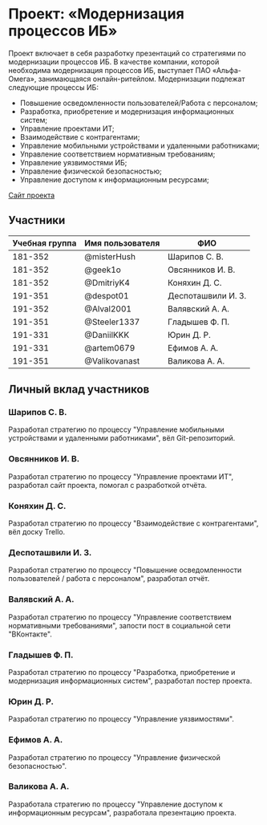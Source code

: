 # Проект: «Модернизация процессов ИБ»

Проект включает в себя разработку презентаций со стратегиями по модернизации процессов ИБ. В качестве компании, которой необходима модернизация процессов ИБ, выступает ПАО «Альфа-Омега», занимающаяся онлайн-ритейлом. Модернизации подлежат следующие процессы ИБ:
- Повышение осведомленности пользователей/Работа с персоналом;
- Разработка, приобретение и модернизация информационных систем;
- Управление проектами ИТ;
- Взаимодействие с контрагентами;
- Управление мобильными устройствами и удаленными работниками;
- Управление соответствием нормативным требованиям;
- Управление уязвимостями ИБ;
- Управление физической безопасностью;
- Управление доступом к информационным ресурсами;

[Сайт проекта](http://pd-2021-1.std-745.ist.mospolytech.ru "Сайт проекта")

## Участники

| Учебная группа | Имя пользователя | ФИО                      |
|----------------|------------------|--------------------------|
| 181-352        | @misterHush      | Шарипов С. В.            |
| 181-352        | @geek1o          | Овсянников И. В.         |
| 181-352        | @DmitriyK4       | Коняхин Д. С.            |
| 191-351        | @despot01        | Деспоташвили И. З.       |
| 191-352        | @Alval2001       | Валявский А. А.          |
| 191-351        | @Steeler1337     | Гладышев Ф. П.           |
| 191-331        | @DaniilKKK       | Юрин Д. Р.               |
| 191-331        | @artem0679       | Ефимов А. А.             |
| 191-351        | @Valikovanast    | Валикова А. А.           |

## Личный вклад участников

### Шарипов С. В.

Разработал стратегию по процессу "Управление мобильными устройствами и удаленными работниками", вёл Git-репозиторий.

### Овсянников И. В.

Разработал стратегию по процессу "Управление проектами ИТ", разработал сайт проекта, помогал с разработкой отчёта.

### Коняхин Д. С.

Разработал стратегию по процессу "Взаимодействие с контрагентами", вёл доску Trello.

### Деспоташвили И. З.

Разработал стратегию по процессу "Повышение осведомленности пользователей / работа с персоналом", разработал отчёт.

### Валявский А. А.

Разработал стратегию по процессу "Управление соответствием нормативными требованиями", запости пост в социальной сети "ВКонтакте".

### Гладышев Ф. П.

Разработал стратегию по процессу "Разработка, приобретение и модернизация информационных систем", разработал постер проекта.

### Юрин Д. Р.

Разработал стратегию по процессу "Управление уязвимостями".

### Ефимов А. А.

Разработал стратегию по процессу "Управление физической безопасностью".

### Валикова А. А.

Разработала стратегию по процессу "Управление доступом к информационным ресурсам", разработала презентацию проекта.
